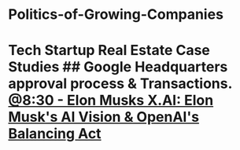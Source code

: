 # Politics-of-Growing-Companies
# Tech Startup Real Estate Case Studies ## Google Headquarters approval process &amp; Transactions. [@8:30 - Elon Musks X.AI: Elon Musk's AI Vision &amp; OpenAI's Balancing Act](https://youtu.be/yczosLu1UuA?t=510)
